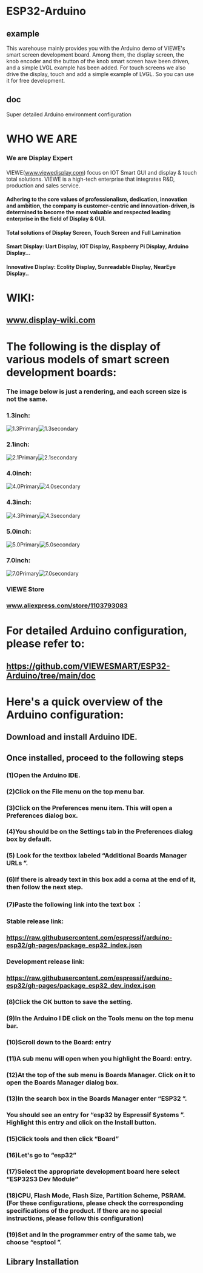 # ESP32-Arduino
## example
 This warehouse mainly provides you with the Arduino demo of VIEWE's smart screen development board. Among them, the display screen, the knob encoder and the button of the knob smart screen have been driven, and a simple LVGL example has been added. For touch screens we also drive the display, touch and add a simple example of LVGL. So you can use it for free development.
 ## doc
Super detailed Arduino environment configuration

# WHO WE ARE
### We are Display Expert
  ####
 VIEWE(www.viewedisplay.com) focus on IOT Smart GUI and display & touch total solutions. VIEWE is a high-tech enterprise that integrates R&D, production and sales service.
 ####   Adhering to the core values of professionalism, dedication, innovation and ambition, the company is customer-centric and innovation-driven, is determined to become the most valuable and respected leading enterprise in the field of Display & GUI.

#### Total solutions of Display Screen, Touch Screen and Full Lamination
#### Smart Display: Uart Display, IOT Display, Raspberry Pi Display, Arduino Display…
#### Innovative Display: Ecolity Display, Sunreadable Display, NearEye Display..

# WIKI:
## www.display-wiki.com

 # The following is the display of various models of smart screen development boards:
  ### The image below is just a rendering, and each screen size is not the same.
 ###          1.3inch:
![1.3Primary](https://github.com/VIEWESMART/image/blob/main/1.3inch_Primary.png)![1.3secondary](https://github.com/VIEWESMART/image/blob/main/1.3inch_Secondary.png)
 
###           2.1inch:
![2.1Primary](https://github.com/VIEWESMART/image/blob/main/2.1inch_Primary.png)![2.1secondary](https://github.com/VIEWESMART/image/blob/main/2.1inch_Secondary.png)

###          4.0inch:
![4.0Primary](https://github.com/VIEWESMART/image/blob/main/4.0inch_P.png)![4.0secondary](https://github.com/VIEWESMART/image/blob/main/4.0inch_S.png)

###          4.3inch:
![4.3Primary](https://github.com/VIEWESMART/image/blob/main/4.3inch_P.png)![4.3secondary](https://github.com/VIEWESMART/image/blob/main/4.3inch_S.png)
 
###           5.0inch:
![5.0Primary](https://github.com/VIEWESMART/image/blob/main/5.0inch_P.png)![5.0secondary](https://github.com/VIEWESMART/image/blob/main/5.0inch_S.png)

###          7.0inch:
![7.0Primary](https://github.com/VIEWESMART/image/blob/main/7.0inch_P.png)![7.0secondary](https://github.com/VIEWESMART/image/blob/main/7.0inch_S.png)

### VIEWE Store
### www.aliexpress.com/store/1103793083
# For detailed Arduino configuration, please refer to:
## https://github.com/VIEWESMART/ESP32-Arduino/tree/main/doc


# Here's a quick overview of the Arduino configuration:
## Download and install Arduino IDE.
## Once installed, proceed to the following steps
### (1)Open the Arduino IDE.
### (2)Click on the File menu on the top menu bar.
### (3)Click on the Preferences menu item. This will open a Preferences dialog box.
### (4)You should be on the Settings tab in the Preferences dialog box by default.
### (5) Look for the textbox labeled “Additional Boards Manager URLs ”.
### (6)If there is already text in this box add a coma at the end of it, then follow the next step.
### (7)Paste the following link into the text box  ： 
### Stable release link:
### https://raw.githubusercontent.com/espressif/arduino-esp32/gh-pages/package_esp32_index.json 
### Development release link:
### https://raw.githubusercontent.com/espressif/arduino-esp32/gh-pages/package_esp32_dev_index.json 
### (8)Click the OK button to save the setting.
### (9)In the Arduino I DE click on the Tools menu on the top menu bar.
### (10)Scroll down to the Board: entry
### (11)A sub menu will open when you highlight the Board: entry.
### (12)At the top of the sub menu is Boards Manager. Click on it to open the Boards Manager dialog box.
### (13)In the search box in the Boards Manager enter “ESP32 ”.
### You should see an entry for “esp32 by Espressif Systems ”. Highlight this entry and click on the Install button.
### (15)Click tools and then click “Board”
### (16)Let's go to “esp32”
### (17)Select the appropriate development board here select “ESP32S3 Dev Module”
### (18)CPU, Flash Mode, Flash Size, Partition Scheme, PSRAM.(For these configurations, please check the corresponding specifications of the product. If there are no special instructions, please follow this configuration)
### (19)Set and In the programmer entry of the same tab, we choose “esptool ”.
## Library Installation

